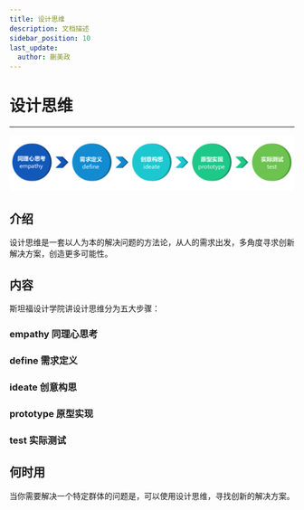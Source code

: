 ```yaml
---
title: 设计思维
description: 文档描述
sidebar_position: 10
last_update:
  author: 蒯美政
---
```


# 设计思维

------

![img](设计思维/1620-20220818142616063.png)

## 介绍

设计思维是一套以人为本的解决问题的方法论，从人的需求出发，多角度寻求创新解决方案，创造更多可能性。

## 内容

斯坦福设计学院讲设计思维分为五大步骤：

### empathy 同理心思考

### define 需求定义

### ideate 创意构思

### prototype 原型实现

### test 实际测试

## 何时用

当你需要解决一个特定群体的问题是，可以使用设计思维，寻找创新的解决方案。
